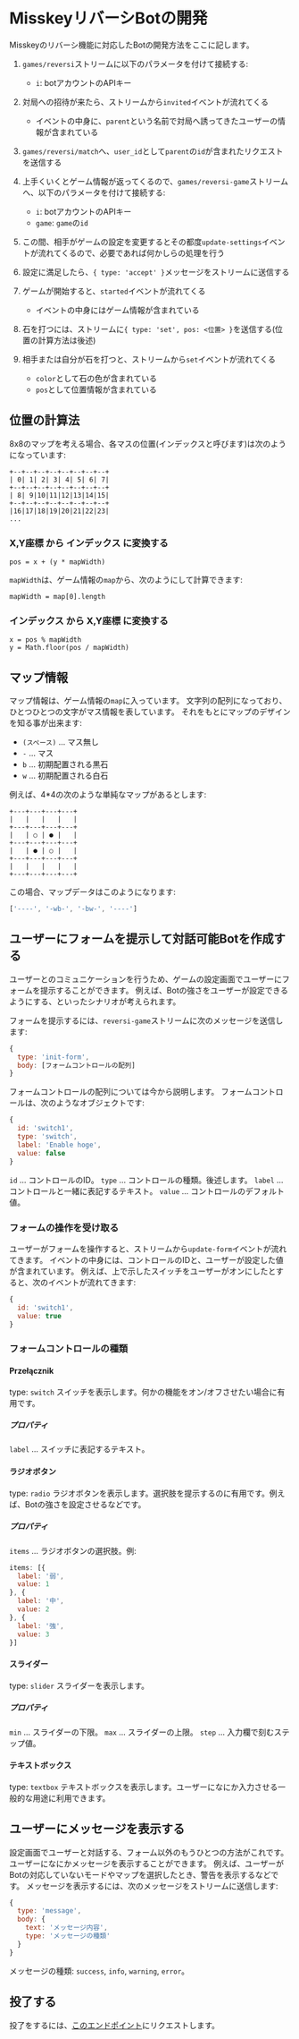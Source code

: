 # MisskeyリバーシBotの開発
Misskeyのリバーシ機能に対応したBotの開発方法をここに記します。

1. `games/reversi`ストリームに以下のパラメータを付けて接続する:
    * `i`: botアカウントのAPIキー

2. 対局への招待が来たら、ストリームから`invited`イベントが流れてくる
    * イベントの中身に、`parent`という名前で対局へ誘ってきたユーザーの情報が含まれている

3. `games/reversi/match`へ、`user_id`として`parent`の`id`が含まれたリクエストを送信する

4. 上手くいくとゲーム情報が返ってくるので、`games/reversi-game`ストリームへ、以下のパラメータを付けて接続する:
    * `i`: botアカウントのAPIキー
    * `game`: `game`の`id`

5. この間、相手がゲームの設定を変更するとその都度`update-settings`イベントが流れてくるので、必要であれば何かしらの処理を行う

6. 設定に満足したら、`{ type: 'accept' }`メッセージをストリームに送信する

7. ゲームが開始すると、`started`イベントが流れてくる
    * イベントの中身にはゲーム情報が含まれている

8. 石を打つには、ストリームに`{ type: 'set', pos: <位置> }`を送信する(位置の計算方法は後述)

9. 相手または自分が石を打つと、ストリームから`set`イベントが流れてくる
    * `color`として石の色が含まれている
    * `pos`として位置情報が含まれている

## 位置の計算法
8x8のマップを考える場合、各マスの位置(インデックスと呼びます)は次のようになっています:
```
+--+--+--+--+--+--+--+--+
| 0| 1| 2| 3| 4| 5| 6| 7|
+--+--+--+--+--+--+--+--+
| 8| 9|10|11|12|13|14|15|
+--+--+--+--+--+--+--+--+
|16|17|18|19|20|21|22|23|
...
```

### X,Y座標 から インデックス に変換する
```
pos = x + (y * mapWidth)
```
`mapWidth`は、ゲーム情報の`map`から、次のようにして計算できます:
```
mapWidth = map[0].length
```

### インデックス から X,Y座標 に変換する
```
x = pos % mapWidth
y = Math.floor(pos / mapWidth)
```

## マップ情報
マップ情報は、ゲーム情報の`map`に入っています。 文字列の配列になっており、ひとつひとつの文字がマス情報を表しています。 それをもとにマップのデザインを知る事が出来ます:
* `(スペース)` ... マス無し
* `-` ... マス
* `b` ... 初期配置される黒石
* `w` ... 初期配置される白石

例えば、4*4の次のような単純なマップがあるとします:
```text
+---+---+---+---+
|   |   |   |   |
+---+---+---+---+
|   | ○ | ● |   |
+---+---+---+---+
|   | ● | ○ |   |
+---+---+---+---+
|   |   |   |   |
+---+---+---+---+
```

この場合、マップデータはこのようになります:
```javascript
['----', '-wb-', '-bw-', '----']
```

## ユーザーにフォームを提示して対話可能Botを作成する
ユーザーとのコミュニケーションを行うため、ゲームの設定画面でユーザーにフォームを提示することができます。 例えば、Botの強さをユーザーが設定できるようにする、といったシナリオが考えられます。

フォームを提示するには、`reversi-game`ストリームに次のメッセージを送信します:
```javascript
{
  type: 'init-form',
  body: [フォームコントロールの配列]
}
```

フォームコントロールの配列については今から説明します。 フォームコントロールは、次のようなオブジェクトです:
```javascript
{
  id: 'switch1',
  type: 'switch',
  label: 'Enable hoge',
  value: false
}
```
`id` ... コントロールのID。 `type` ... コントロールの種類。後述します。 `label` ... コントロールと一緒に表記するテキスト。 `value` ... コントロールのデフォルト値。

### フォームの操作を受け取る
ユーザーがフォームを操作すると、ストリームから`update-form`イベントが流れてきます。 イベントの中身には、コントロールのIDと、ユーザーが設定した値が含まれています。 例えば、上で示したスイッチをユーザーがオンにしたとすると、次のイベントが流れてきます:
```javascript
{
  id: 'switch1',
  value: true
}
```

### フォームコントロールの種類
#### Przełącznik
type: `switch` スイッチを表示します。何かの機能をオン/オフさせたい場合に有用です。

##### プロパティ
`label` ... スイッチに表記するテキスト。

#### ラジオボタン
type: `radio` ラジオボタンを表示します。選択肢を提示するのに有用です。例えば、Botの強さを設定させるなどです。

##### プロパティ
`items` ... ラジオボタンの選択肢。例:
```javascript
items: [{
  label: '弱',
  value: 1
}, {
  label: '中',
  value: 2
}, {
  label: '強',
  value: 3
}]
```

#### スライダー
type: `slider` スライダーを表示します。

##### プロパティ
`min` ... スライダーの下限。 `max` ... スライダーの上限。 `step` ... 入力欄で刻むステップ値。

#### テキストボックス
type: `textbox` テキストボックスを表示します。ユーザーになにか入力させる一般的な用途に利用できます。

## ユーザーにメッセージを表示する
設定画面でユーザーと対話する、フォーム以外のもうひとつの方法がこれです。ユーザーになにかメッセージを表示することができます。 例えば、ユーザーがBotの対応していないモードやマップを選択したとき、警告を表示するなどです。 メッセージを表示するには、次のメッセージをストリームに送信します:
```javascript
{
  type: 'message',
  body: {
    text: 'メッセージ内容',
    type: 'メッセージの種類'
  }
}
```
メッセージの種類: `success`, `info`, `warning`, `error`。

## 投了する
投了をするには、<a href="./api/endpoints/games/reversi/games/surrender">このエンドポイント</a>にリクエストします。
